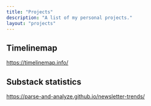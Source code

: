 ```yaml
---
title: "Projects"
description: "A list of my personal projects."
layout: "projects"
---
```

## Timelinemap
https://timelinemap.info/


## Substack statistics
https://parse-and-analyze.github.io/newsletter-trends/
